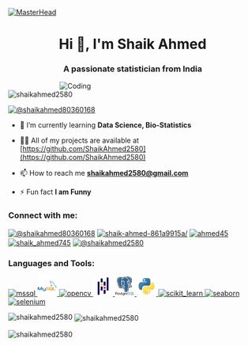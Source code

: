 [![MasterHead](https://www.simplilearn.com/ice9/free_resources_article_thumb/Data-Science-vs.-Big-Data-vs.jpg)](https://ShaikAhmed2580.io)
<h1 align="center">Hi 👋, I'm Shaik Ahmed</h1>
<h3 align="center">A passionate statistician from India</h3>
<img align="right" alt="Coding" width="400" src="https://www.segalbenz.com/sites/default/files/SB-blog-5-research-stats_112420-550x300.gif">

<p align="left"> <img src="https://komarev.com/ghpvc/?username=shaikahmed2580&label=Profile%20views&color=0e75b6&style=flat" alt="shaikahmed2580" /> </p>

<p align="left"> <a href="https://twitter.com/@shaikahmed80360168" target="blank"><img src="https://img.shields.io/twitter/follow/@shaikahmed80360168?logo=twitter&style=for-the-badge" alt="@shaikahmed80360168" /></a> </p>

- 🌱 I’m currently learning **Data Science, Bio-Statistics**

- 👨‍💻 All of my projects are available at [https://github.com/ShaikAhmed2580](https://github.com/ShaikAhmed2580)

- 📫 How to reach me **shaikahmed2580@gmail.com**

- ⚡ Fun fact **I am Funny**

<h3 align="left">Connect with me:</h3>
<p align="left">
<a href="https://twitter.com/@shaikahmed80360168" target="blank"><img align="center" src="https://raw.githubusercontent.com/rahuldkjain/github-profile-readme-generator/master/src/images/icons/Social/twitter.svg" alt="@shaikahmed80360168" height="30" width="40" /></a>
<a href="https://linkedin.com/in/shaik-ahmed-861a9915a/" target="blank"><img align="center" src="https://raw.githubusercontent.com/rahuldkjain/github-profile-readme-generator/master/src/images/icons/Social/linked-in-alt.svg" alt="shaik-ahmed-861a9915a/" height="30" width="40" /></a>
<a href="https://kaggle.com/ahmed45" target="blank"><img align="center" src="https://raw.githubusercontent.com/rahuldkjain/github-profile-readme-generator/master/src/images/icons/Social/kaggle.svg" alt="ahmed45" height="30" width="40" /></a>
<a href="https://instagram.com/shaik_ahmed745" target="blank"><img align="center" src="https://raw.githubusercontent.com/rahuldkjain/github-profile-readme-generator/master/src/images/icons/Social/instagram.svg" alt="shaik_ahmed745" height="30" width="40" /></a>
<a href="https://www.hackerrank.com/@shaikahmed2580" target="blank"><img align="center" src="https://raw.githubusercontent.com/rahuldkjain/github-profile-readme-generator/master/src/images/icons/Social/hackerrank.svg" alt="@shaikahmed2580" height="30" width="40" /></a>
</p>

<h3 align="left">Languages and Tools:</h3>
<p align="left"> <a href="https://www.microsoft.com/en-us/sql-server" target="_blank" rel="noreferrer"> <img src="https://www.svgrepo.com/show/303229/microsoft-sql-server-logo.svg" alt="mssql" width="40" height="40"/> </a> <a href="https://www.mysql.com/" target="_blank" rel="noreferrer"> <img src="https://raw.githubusercontent.com/devicons/devicon/master/icons/mysql/mysql-original-wordmark.svg" alt="mysql" width="40" height="40"/> </a> <a href="https://opencv.org/" target="_blank" rel="noreferrer"> <img src="https://www.vectorlogo.zone/logos/opencv/opencv-icon.svg" alt="opencv" width="40" height="40"/> </a> <a href="https://pandas.pydata.org/" target="_blank" rel="noreferrer"> <img src="https://raw.githubusercontent.com/devicons/devicon/2ae2a900d2f041da66e950e4d48052658d850630/icons/pandas/pandas-original.svg" alt="pandas" width="40" height="40"/> </a> <a href="https://www.postgresql.org" target="_blank" rel="noreferrer"> <img src="https://raw.githubusercontent.com/devicons/devicon/master/icons/postgresql/postgresql-original-wordmark.svg" alt="postgresql" width="40" height="40"/> </a> <a href="https://www.python.org" target="_blank" rel="noreferrer"> <img src="https://raw.githubusercontent.com/devicons/devicon/master/icons/python/python-original.svg" alt="python" width="40" height="40"/> </a> <a href="https://scikit-learn.org/" target="_blank" rel="noreferrer"> <img src="https://upload.wikimedia.org/wikipedia/commons/0/05/Scikit_learn_logo_small.svg" alt="scikit_learn" width="40" height="40"/> </a> <a href="https://seaborn.pydata.org/" target="_blank" rel="noreferrer"> <img src="https://seaborn.pydata.org/_images/logo-mark-lightbg.svg" alt="seaborn" width="40" height="40"/> </a> <a href="https://www.selenium.dev" target="_blank" rel="noreferrer"> <img src="https://raw.githubusercontent.com/detain/svg-logos/780f25886640cef088af994181646db2f6b1a3f8/svg/selenium-logo.svg" alt="selenium" width="40" height="40"/> </a> </p>

<p><img align="left" src="https://github-readme-stats.vercel.app/api/top-langs?username=shaikahmed2580&show_icons=true&locale=en&layout=compact" alt="shaikahmed2580" /></p>

<p>&nbsp;<img align="center" src="https://github-readme-stats.vercel.app/api?username=shaikahmed2580&show_icons=true&locale=en" alt="shaikahmed2580" /></p>

<p><img align="center" src="https://github-readme-streak-stats.herokuapp.com/?user=shaikahmed2580&" alt="shaikahmed2580" /></p>
